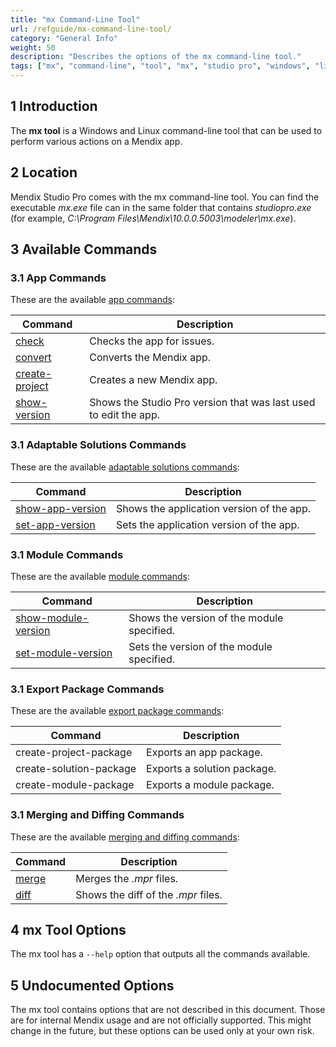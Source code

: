 ```yaml
---
title: "mx Command-Line Tool"
url: /refguide/mx-command-line-tool/
category: "General Info"
weight: 50
description: "Describes the options of the mx command-line tool."
tags: ["mx", "command-line", "tool", "mx", "studio pro", "windows", "linux"]
---
```


## 1 Introduction

The **mx tool** is a Windows and Linux command-line tool that can be used to perform various actions on a Mendix app.

## 2 Location

Mendix Studio Pro comes with the mx command-line tool. You can find the executable *mx.exe* file can in the same folder that contains *studiopro.exe* (for example, *C:\Program Files\Mendix\10.0.0.5003\modeler\mx.exe*).

## 3 Available Commands

### 3.1 App Commands

These are the available [app commands](/refguide/mx-command-line-tool/app):

| Command  | Description |
| --- | --- |
| [check](/refguide/mx-command-line-tool/mx-check) | Checks the app for issues. |
| [convert](/refguide/mx-command-line-tool/mx-convert) | Converts the Mendix app. |
| [create-project](/refguide/mx-command-line-tool/mx-create-project) | Creates a new Mendix app. |
| [show-version](/refguide/mx-command-line-tool/mx-show-version) | Shows the Studio Pro version that was last used to edit the app. |

### 3.1 Adaptable Solutions Commands

These are the available [adaptable solutions commands](/refguide/mx-command-line-tool/adaptable):

| Command | Description|
| --- | --- |
| [show-app-version](/refguide/mx-command-line-tool/adaptable/#show-version) | Shows the application version of the app. |
| [set-app-version](/refguide/mx-command-line-tool/adaptable/#set-app-version) | Sets the application version of the app. |

### 3.1 Module Commands

These are the available [module commands](/refguide/mx-command-line-tool/module):

|  Command | Description |
|---|---|
| [show-module-version](/refguide/mx-command-line-tool/mx-show-module-version) | Shows the version of the module specified. |
| [set-module-version](/refguide/mx-command-line-tool/mx-set-module-version) | Sets the version of the module specified. |

### 3.1 Export Package Commands

These are the available [export package commands](/refguide/mx-command-line-tool/export):

|  Command | Description |
| --- | --- |
| create-project-package | Exports an app package. |
| create-solution-package | Exports a solution package. |
| create-module-package | Exports a module package. |

### 3.1 Merging and Diffing Commands

These are the available [merging and diffing commands](/refguide/mx-command-line-tool/merge):

|   Command | Description |
| --- | --- |
| [merge](/refguide/mx-command-line-tool/mx-merge) | Merges the *.mpr* files. |
| [diff](/refguide/mx-command-line-tool/mx-diff) | Shows the diff of the *.mpr* files. |

## 4 mx Tool Options

The mx tool has a `--help` option that outputs all the commands available.

## 5 Undocumented Options

The mx tool contains options that are not described in this document. Those are for internal Mendix usage and are not officially supported. This might change in the future, but these options can be used only at your own risk.